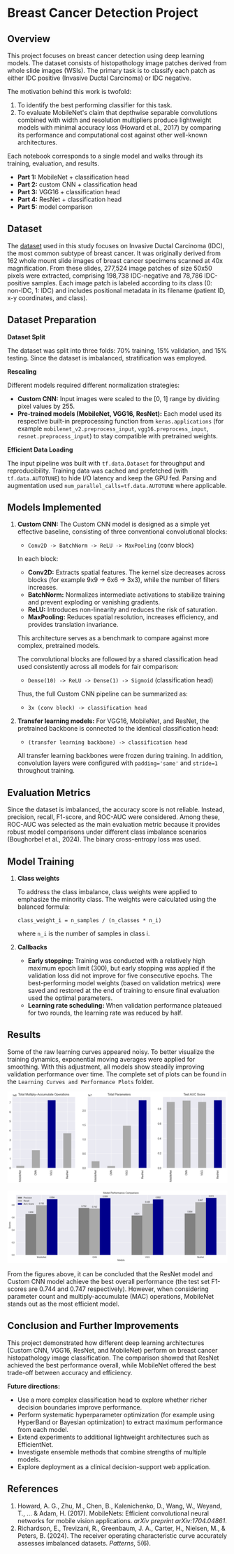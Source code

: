 ﻿# Breast Cancer Detection Project

## Overview

This project focuses on breast cancer detection using deep learning models. The dataset consists of histopathology image patches derived from whole slide images (WSIs). The primary task is to classify each patch as either IDC positive (Invasive Ductal Carcinoma) or IDC negative.

The motivation behind this work is twofold:

1. To identify the best performing classifier for this task.
2. To evaluate MobileNet's claim that depthwise separable convolutions combined with width and resolution multipliers produce lightweight models with minimal accuracy loss (Howard et al., 2017) by comparing its performance and computational cost against other well-known architectures.

Each notebook corresponds to a single model and walks through its training, evaluation, and results.

- **Part 1:** MobileNet + classification head
- **Part 2:** custom CNN + classification head
- **Part 3:** VGG16 + classification head
- **Part 4:** ResNet + classification head
- **Part 5:** model comparison

## Dataset

The [dataset](https://www.kaggle.com/datasets/paultimothymooney/breast-histopathology-images) used in this study focuses on Invasive Ductal Carcinoma (IDC), the most common subtype of breast cancer. It was originally derived from 162 whole mount slide images of breast cancer specimens scanned at 40x magnification. From these slides, 277,524 image patches of size 50x50 pixels were extracted, comprising 198,738 IDC-negative and 78,786 IDC-positive samples. Each image patch is labeled according to its class (0: non-IDC, 1: IDC) and includes positional metadata in its filename (patient ID, x-y coordinates, and class).

## Dataset Preparation

**Dataset Split**

The dataset was split into three folds: 70% training, 15% validation, and 15% testing. Since the dataset is imbalanced, stratification was employed.

**Rescaling**

Different models required different normalization strategies:

- **Custom CNN:** Input images were scaled to the [0, 1] range by dividing pixel values by 255.
- **Pre-trained models (MobileNet, VGG16, ResNet):** Each model used its respective built-in preprocessing function from `keras.applications` (for example `mobilenet_v2.preprocess_input`, `vgg16.preprocess_input`, `resnet.preprocess_input`) to stay compatible with pretrained weights.

**Efficient Data Loading**

The input pipeline was built with `tf.data.Dataset` for throughput and reproducibility. Training data was cached and prefetched (with `tf.data.AUTOTUNE`) to hide I/O latency and keep the GPU fed. Parsing and augmentation used `num_parallel_calls=tf.data.AUTOTUNE` where applicable.

## Models Implemented

1. **Custom CNN:** The Custom CNN model is designed as a simple yet effective baseline, consisting of three conventional convolutional blocks:

   - `Conv2D -> BatchNorm -> ReLU -> MaxPooling` (conv block)

   In each block:

   - **Conv2D:** Extracts spatial features. The kernel size decreases across blocks (for example 9x9 -> 6x6 -> 3x3), while the number of filters increases.
   - **BatchNorm:** Normalizes intermediate activations to stabilize training and prevent exploding or vanishing gradients.
   - **ReLU:** Introduces non-linearity and reduces the risk of saturation.
   - **MaxPooling:** Reduces spatial resolution, increases efficiency, and provides translation invariance.

   This architecture serves as a benchmark to compare against more complex, pretrained models.

   The convolutional blocks are followed by a shared classification head used consistently across all models for fair comparison:

   - `Dense(10) -> ReLU -> Dense(1) -> Sigmoid` (classification head)

   Thus, the full Custom CNN pipeline can be summarized as:

   - `3x (conv block) -> classification head`

2. **Transfer learning models:** For VGG16, MobileNet, and ResNet, the pretrained backbone is connected to the identical classification head:

   - `(transfer learning backbone) -> classification head`

   All transfer learning backbones were frozen during training. In addition, convolution layers were configured with `padding='same'` and `stride=1` throughout training.

## Evaluation Metrics

Since the dataset is imbalanced, the accuracy score is not reliable. Instead, precision, recall, F1-score, and ROC-AUC were considered. Among these, ROC-AUC was selected as the main evaluation metric because it provides robust model comparisons under different class imbalance scenarios (Boughorbel et al., 2024). The binary cross-entropy loss was used.

## Model Training

1. **Class weights**

   To address the class imbalance, class weights were applied to emphasize the minority class. The weights were calculated using the balanced formula:

   ```
   class_weight_i = n_samples / (n_classes * n_i)
   ```

   where `n_i` is the number of samples in class i.

2. **Callbacks**
   - **Early stopping:** Training was conducted with a relatively high maximum epoch limit (300), but early stopping was applied if the validation loss did not improve for five consecutive epochs. The best-performing model weights (based on validation metrics) were saved and restored at the end of training to ensure final evaluation used the optimal parameters.
   - **Learning rate scheduling:** When validation performance plateaued for two rounds, the learning rate was reduced by half.

## Results

Some of the raw learning curves appeared noisy. To better visualize the training dynamics, exponential moving averages were applied for smoothing. With this adjustment, all models show steadily improving validation performance over time. The complete set of plots can be found in the `Learning Curves and Performance Plots` folder.

![Model comparison 1](<Learning Curves and Performance Plots/model_comparison1.png>)

![Model comparison 2](<Learning Curves and Performance Plots/model_comparison2.png>)

From the figures above, it can be concluded that the ResNet model and Custom CNN model achieve the best overall performance (the test set F1-scores are 0.744 and 0.747 respectively). However, when considering parameter count and multiply-accumulate (MAC) operations, MobileNet stands out as the most efficient model.

## Conclusion and Further Improvements

This project demonstrated how different deep learning architectures (Custom CNN, VGG16, ResNet, and MobileNet) perform on breast cancer histopathology image classification. The comparison showed that ResNet achieved the best performance overall, while MobileNet offered the best trade-off between accuracy and efficiency.

**Future directions:**

- Use a more complex classification head to explore whether richer decision boundaries improve performance.
- Perform systematic hyperparameter optimization (for example using HyperBand or Bayesian optimization) to extract maximum performance from each model.
- Extend experiments to additional lightweight architectures such as EfficientNet.
- Investigate ensemble methods that combine strengths of multiple models.
- Explore deployment as a clinical decision-support web application.

## References

1. Howard, A. G., Zhu, M., Chen, B., Kalenichenko, D., Wang, W., Weyand, T., ... & Adam, H. (2017). MobileNets: Efficient convolutional neural networks for mobile vision applications. *arXiv preprint arXiv:1704.04861*.
2. Richardson, E., Trevizani, R., Greenbaum, J. A., Carter, H., Nielsen, M., & Peters, B. (2024). The receiver operating characteristic curve accurately assesses imbalanced datasets. *Patterns*, 5(6).
